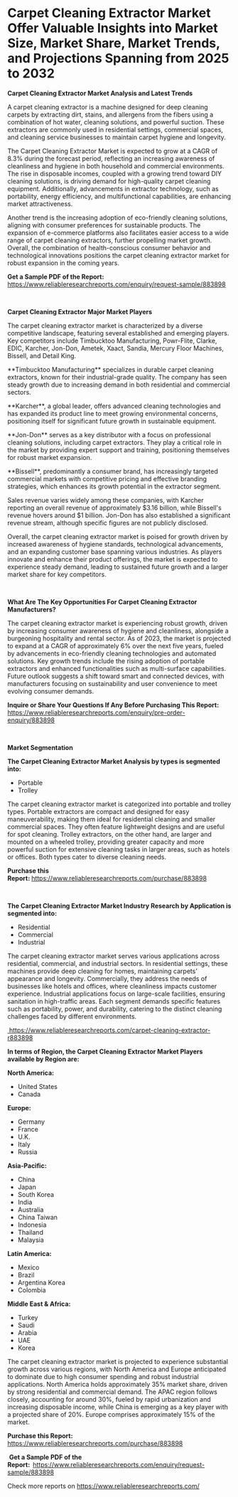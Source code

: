 <p><h1>Carpet Cleaning Extractor Market Offer Valuable Insights into Market Size, Market Share, Market Trends, and Projections Spanning from 2025 to 2032</h1></p><p><strong>Carpet Cleaning Extractor Market Analysis and Latest Trends</strong></p>
<p><p>A carpet cleaning extractor is a machine designed for deep cleaning carpets by extracting dirt, stains, and allergens from the fibers using a combination of hot water, cleaning solutions, and powerful suction. These extractors are commonly used in residential settings, commercial spaces, and cleaning service businesses to maintain carpet hygiene and longevity.</p><p>The Carpet Cleaning Extractor Market is expected to grow at a CAGR of 8.3% during the forecast period, reflecting an increasing awareness of cleanliness and hygiene in both household and commercial environments. The rise in disposable incomes, coupled with a growing trend toward DIY cleaning solutions, is driving demand for high-quality carpet cleaning equipment. Additionally, advancements in extractor technology, such as portability, energy efficiency, and multifunctional capabilities, are enhancing market attractiveness. </p><p>Another trend is the increasing adoption of eco-friendly cleaning solutions, aligning with consumer preferences for sustainable products. The expansion of e-commerce platforms also facilitates easier access to a wide range of carpet cleaning extractors, further propelling market growth. Overall, the combination of health-conscious consumer behavior and technological innovations positions the carpet cleaning extractor market for robust expansion in the coming years.</p></p>
<p><strong>Get a Sample PDF of the Report:&nbsp;</strong> <a href="https://www.reliableresearchreports.com/enquiry/request-sample/883898?utm_campaign=2283&utm_medium=2&utm_source=Github&utm_content=ia&utm_term=09042025&utm_id=carpet-cleaning-extractor">https://www.reliableresearchreports.com/enquiry/request-sample/883898</a></p>
<p>&nbsp;</p>
<p><strong>Carpet Cleaning Extractor Major Market Players</strong></p>
<p><p>The carpet cleaning extractor market is characterized by a diverse competitive landscape, featuring several established and emerging players. Key competitors include Timbucktoo Manufacturing, Powr-Flite, Clarke, EDIC, Karcher, Jon-Don, Ametek, Xaact, Sandia, Mercury Floor Machines, Bissell, and Detail King.</p><p>**Timbucktoo Manufacturing** specializes in durable carpet cleaning extractors, known for their industrial-grade quality. The company has seen steady growth due to increasing demand in both residential and commercial sectors.</p><p>**Karcher**, a global leader, offers advanced cleaning technologies and has expanded its product line to meet growing environmental concerns, positioning itself for significant future growth in sustainable equipment.</p><p>**Jon-Don** serves as a key distributor with a focus on professional cleaning solutions, including carpet extractors. They play a critical role in the market by providing expert support and training, positioning themselves for robust market expansion.</p><p>**Bissell**, predominantly a consumer brand, has increasingly targeted commercial markets with competitive pricing and effective branding strategies, which enhances its growth potential in the extractor segment.</p><p>Sales revenue varies widely among these companies, with Karcher reporting an overall revenue of approximately $3.16 billion, while Bissell's revenue hovers around $1 billion. Jon-Don has also established a significant revenue stream, although specific figures are not publicly disclosed.</p><p>Overall, the carpet cleaning extractor market is poised for growth driven by increased awareness of hygiene standards, technological advancements, and an expanding customer base spanning various industries. As players innovate and enhance their product offerings, the market is expected to experience steady demand, leading to sustained future growth and a larger market share for key competitors.</p></p>
<p>&nbsp;</p>
<p><strong>What Are The Key Opportunities For Carpet Cleaning Extractor Manufacturers?</strong></p>
<p><p>The carpet cleaning extractor market is experiencing robust growth, driven by increasing consumer awareness of hygiene and cleanliness, alongside a burgeoning hospitality and rental sector. As of 2023, the market is projected to expand at a CAGR of approximately 6% over the next five years, fueled by advancements in eco-friendly cleaning technologies and automated solutions. Key growth trends include the rising adoption of portable extractors and enhanced functionalities such as multi-surface capabilities. Future outlook suggests a shift toward smart and connected devices, with manufacturers focusing on sustainability and user convenience to meet evolving consumer demands.</p></p>
<p><strong>Inquire or Share Your Questions If Any Before Purchasing This Report:</strong> <a href="https://www.reliableresearchreports.com/enquiry/pre-order-enquiry/883898?utm_campaign=2283&utm_medium=2&utm_source=Github&utm_content=ia&utm_term=09042025&utm_id=carpet-cleaning-extractor">https://www.reliableresearchreports.com/enquiry/pre-order-enquiry/883898</a></p>
<p>&nbsp;</p>
<p><strong>Market Segmentation</strong></p>
<p><strong>The Carpet Cleaning Extractor Market Analysis by types is segmented into:</strong></p>
<p><ul><li>Portable</li><li>Trolley</li></ul></p>
<p><p>The carpet cleaning extractor market is categorized into portable and trolley types. Portable extractors are compact and designed for easy maneuverability, making them ideal for residential cleaning and smaller commercial spaces. They often feature lightweight designs and are useful for spot cleaning. Trolley extractors, on the other hand, are larger and mounted on a wheeled trolley, providing greater capacity and more powerful suction for extensive cleaning tasks in larger areas, such as hotels or offices. Both types cater to diverse cleaning needs.</p></p>
<p><strong>Purchase this Report:&nbsp;</strong><a href="https://www.reliableresearchreports.com/purchase/883898?utm_campaign=2283&utm_medium=2&utm_source=Github&utm_content=ia&utm_term=09042025&utm_id=carpet-cleaning-extractor">https://www.reliableresearchreports.com/purchase/883898</a></p>
<p>&nbsp;</p>
<p><strong>The Carpet Cleaning Extractor Market Industry Research by Application is segmented into:</strong></p>
<p><ul><li>Residential</li><li>Commercial</li><li>Industrial</li></ul></p>
<p><p>The carpet cleaning extractor market serves various applications across residential, commercial, and industrial sectors. In residential settings, these machines provide deep cleaning for homes, maintaining carpets’ appearance and longevity. Commercially, they address the needs of businesses like hotels and offices, where cleanliness impacts customer experience. Industrial applications focus on large-scale facilities, ensuring sanitation in high-traffic areas. Each segment demands specific features such as portability, power, and durability, catering to the distinct cleaning challenges faced by different environments.</p></p>
<p><a href="https://www.reliableresearchreports.com/carpet-cleaning-extractor-r883898?utm_campaign=2283&utm_medium=2&utm_source=Github&utm_content=ia&utm_term=09042025&utm_id=carpet-cleaning-extractor">&nbsp;https://www.reliableresearchreports.com/carpet-cleaning-extractor-r883898</a></p>
<p><strong>In terms of Region, the Carpet Cleaning Extractor Market Players available by Region are:</strong></p>
<p>
    <p> <strong> North America: </strong>
        <ul>
            <li>United States</li>
            <li>Canada</li>
        </ul>
        </p> 
    <p> <strong> Europe: </strong>
        <ul>
            <li>Germany</li>
            <li>France</li>
            <li>U.K.</li>
            <li>Italy</li>
            <li>Russia</li>
        </ul>
        </p> 
    <p> <strong> Asia-Pacific: </strong>
        <ul>
            <li>China</li>
            <li>Japan</li>
            <li>South Korea</li>
            <li>India</li>
            <li>Australia</li>
            <li>China Taiwan</li>
            <li>Indonesia</li>
            <li>Thailand</li>
            <li>Malaysia</li>
        </ul>
        </p> 
    <p> <strong> Latin America: </strong>
        <ul>
            <li>Mexico</li>
            <li>Brazil</li>
            <li>Argentina Korea</li>
            <li>Colombia</li>
        </ul>
        </p> 
    <p> <strong> Middle East & Africa: </strong>
        <ul>
            <li>Turkey</li>
            <li>Saudi</li>
            <li>Arabia</li>
            <li>UAE</li>
            <li>Korea</li>
        </ul>
    </p>
    </p>
<p><p>The carpet cleaning extractor market is projected to experience substantial growth across various regions, with North America and Europe anticipated to dominate due to high consumer spending and robust industrial applications. North America holds approximately 35% market share, driven by strong residential and commercial demand. The APAC region follows closely, accounting for around 30%, fueled by rapid urbanization and increasing disposable income, while China is emerging as a key player with a projected share of 20%. Europe comprises approximately 15% of the market.</p></p>
<p><strong>Purchase this Report: </strong><a href="https://www.reliableresearchreports.com/purchase/883898?utm_campaign=2283&utm_medium=2&utm_source=Github&utm_content=ia&utm_term=09042025&utm_id=carpet-cleaning-extractor">https://www.reliableresearchreports.com/purchase/883898</a></p>
<p>&nbsp;<strong>Get a Sample PDF of the Report:&nbsp;&nbsp;</strong><a href="https://www.reliableresearchreports.com/enquiry/request-sample/883898?utm_campaign=2283&utm_medium=2&utm_source=Github&utm_content=ia&utm_term=09042025&utm_id=carpet-cleaning-extractor">https://www.reliableresearchreports.com/enquiry/request-sample/883898</a></p>
<p><strong></strong></p>
<p>Check more reports on <a href="https://www.reliableresearchreports.com/?utm_campaign=2283&utm_medium=2&utm_source=Github&utm_content=ia&utm_term=09042025&utm_id=carpet-cleaning-extractor">https://www.reliableresearchreports.com/</a></p>